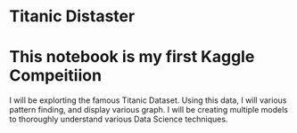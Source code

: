 # Titanic Distaster


# This notebook is my first Kaggle Compeitiion
I will be explorting the famous Titanic Dataset. Using this data, I will various pattern finding, 
and display various graph. I will be creating multiple models to thoroughly understand various Data Science techniques. 

